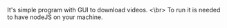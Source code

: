 It's simple program with GUI to download videos. <\br>
To run it is needed to have nodeJS on your machine.

